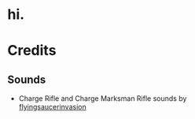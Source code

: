 # hi.

# Credits
## Sounds
* Charge Rifle and Charge Marksman Rifle sounds by [flyingsaucerinvasion](https://freesound.org/people/flyingsaucerinvasion/)